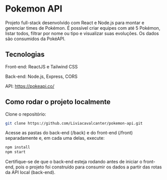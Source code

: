 # Pokemon API

Projeto full-stack desenvolvido com React e Node.js para montar e gerenciar times de Pokémon. É possível criar equipes com até 5 Pokémon, listar todos, filtrar por nome ou tipo e visualizar suas evoluções. Os dados são consumidos da PokéAPI.

## Tecnologias
Front-end: ReactJS e Tailwind CSS

Back-end: Node.js, Express, CORS

API: https://pokeapi.co/

## Como rodar o projeto localmente
Clone o repositório:

```bash
git clone https://github.com/Liviacavalcanter/pokemon-api.git
```
Acesse as pastas do back-end (/back) e do front-end (/front) separadamente e, em cada uma delas, execute:

```bash
npm install
npm start
```
Certifique-se de que o back-end esteja rodando antes de iniciar o front-end, pois o projeto foi construído para consumir os dados a partir das rotas da API local (back-end).
